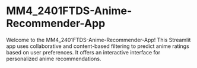 # MM4_2401FTDS-Anime-Recommender-App
Welcome to the MM4_2401FTDS-Anime-Recommender-App! This Streamlit app uses collaborative and content-based filtering to predict anime ratings based on user preferences. It offers an interactive interface for personalized anime recommendations.
